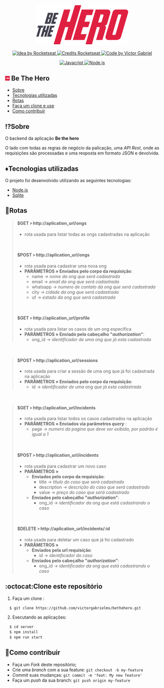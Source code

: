 <h3 align="center">
    <img alt="Logo" title="#logo" width="300px" src="../assets/logo.svg">
</h3>

<p align="center">
  <a href="https://rocketseat.com.br">
    <img alt="Idea by Rocketseat" src="https://img.shields.io/badge/idea%20by-Rocketseat-%237519C1">
  </a>
  <a href="https://rocketseat.com.br">
    <img alt="Credits Rocketseat" src="https://img.shields.io/badge/credits%20-Rocketseat-%237519C1">
  </a>
   <a href="https://github.com/VictorGabrielMS">
    <img alt="Code by Victor Gabriel" src="https://img.shields.io/badge/code%20by-Victor Gabriel-%23E02041">
  </a>
</p>


<p align="center">
  <a href="https://developer.mozilla.org/pt-BR/docs/Web/JavaScript">
    <img alt="Javacript" src="https://img.shields.io/badge/Javacript-%23D1CB36">
  </a>
  <a href="https://nodejs.org/en/">
    <img alt="Node.js" src="https://img.shields.io/badge/Node.js-%2341B879">
  </a>
</p>


## <img alt="bethehero" src="../assets/icon.png" height="15"> Be The Hero

- [Sobre](#sobre)
- [Tecnologias utilizadas](#tecnologias-utilizadas)
- [Rotas](#rotas)
- [Faça um clone e use](#como-usar)
- [Como contribuir](#como-contribuir)

<a id="sobre"></a>

## :interrobang:Sobre

O backend da aplicação <strong>Be the hero</strong>

O lado com todas as regras de negócio da palicação, uma _API Rest_, onde as requisições são processadas e uma resposta em formato JSON e devolvida. 

<a id="tecnologias-utilizadas"></a>

## :diamonds:Tecnologias utilizadas

O projeto foi desenvolvido utilizando as seguintes tecnologias:

- [Node.js](https://nodejs.org/en/)
- [Sqlite](https://www.sqlite.org/index.html)


<a id="rotas"></a>

## :space_invader:Rotas

> #### $GET ᚛ http://aplication_url/ongs
> - rota usada para listar todas as ongs cadastradas na aplicação
>
> <br>
>
> #### $POST ᚛ http://aplication_url/ongs
> - rota usada para cadastrar uma nova ong
> - **PARÂMETROS » Enviados pelo corpo da requisição**:
>   - name → _nome da ong que será cadastrada_ 
>   - email → _email da ong que será cadastrada_
>   - whatsapp → _numero de contato da ong que será cadastrada_
>   - city → _cidade da ong que será cadastrada_
>   - uf → _estado da ong que será cadastrada_
>
> <br>
>
> #### $GET ᚛ http://aplication_url/profile
> - rota usada para listar os casos de um ong específica
> - **PARÂMETROS » Enviado pelo cabeçalho "_authorization_"**:
>   - ong_id → _identificador de uma ong que já esta cadastrada_

<br>

> #### $POST ᚛ http://aplication_url/sessions
> - rota usada para criar a sessão de uma ong que já foi cadastrada na aplicação
> - **PARÂMETROS » Enviados pelo corpo da requisição**:
>    - id → _identificador de uma ong que já esta cadastrada_

<br>

> #### $GET ᚛ http://aplication_url/incidents
> - rota usada para listar todos os casos cadastrados na aplicação
> - **PARÂMETROS » Enviados via parâmetros _query_** :
>   - page → _numero da pagina que deve ser exibida, por padrão é igual a 1_
>
> <br>
>
> #### $POST ᚛ http://aplication_url/incidents
> - rota usada para cadastrar um novo caso
> - **PARÂMETROS »**
>   - **Enviados pelo corpo da requisição**:
>     - title → _titulo do caso que será cadastrado_
>     - description → _descrição do caso que será cadastrado_
>     - value → _preço do caso que será cadastrado_
>   - **Enviados pelo cabeçalho "_authorization_"**:
>     - ong_id → _identificador da ong que está cadastrando o caso_
>
> <br>
>
> #### $DELETE ᚛ http://aplication_url/incidents/:id
> - rota usada para deletar um caso que já foi cadastrado
> - **PARÂMETROS »** 
>   - **Enviados pela url requisição**:
>      - id → _identificador do caso_
>   - **Enviados pelo cabeçalho "_authorization_"**:
>      - ong_id → _identificador da ong que está cadastrando o caso_

<a id="como-usar"></a>

## :octocat:Clone este repositório

1. Faça um clone :

```sh
  $ git clone https://github.com/victorgabrielms/bethehero.git
```

2. Executando as aplicações:

```sh
  $ cd server
  $ npm install
  $ npm run start
```

<a id="como-contribuir"></a>

## :dart:Como contribuir

- Faça um _Fork_ deste repositório;
- Crie uma _branch_ com a sua feature: `git checkout -b my-feature`
- _Commit_ suas mudanças: `git commit -m 'feat: My new feature'`
- Faça um _push_ da sua branch: `git push origin my-feature`


